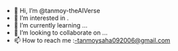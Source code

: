 - 👋 Hi, I’m @tanmoy-theAIVerse
- 👀 I’m interested in .
- 🌱 I’m currently learning ...
- 💞️ I’m looking to collaborate on ...
- 📫 How to reach me :-tanmoysaha092006@gmail.com

<!---
tanmoy-theAIVerse/tanmoy-theAIVerse is a ✨ special ✨ repository because its `README.md` (this file) appears on your GitHub profile.
You can click the Preview link to take a look at your changes.
--->
